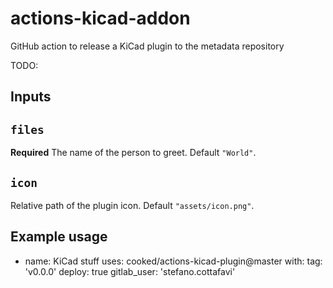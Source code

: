 # actions-kicad-addon
GitHub action to release a KiCad plugin to the metadata repository 

TODO:

## Inputs

## `files`

**Required** The name of the person to greet. Default `"World"`.

## `icon`

Relative path of the plugin icon. Default `"assets/icon.png"`.


## Example usage

- name: KiCad stuff
  uses: cooked/actions-kicad-plugin@master
  with:
    tag: 'v0.0.0'
    deploy: true
    gitlab_user: 'stefano.cottafavi'
